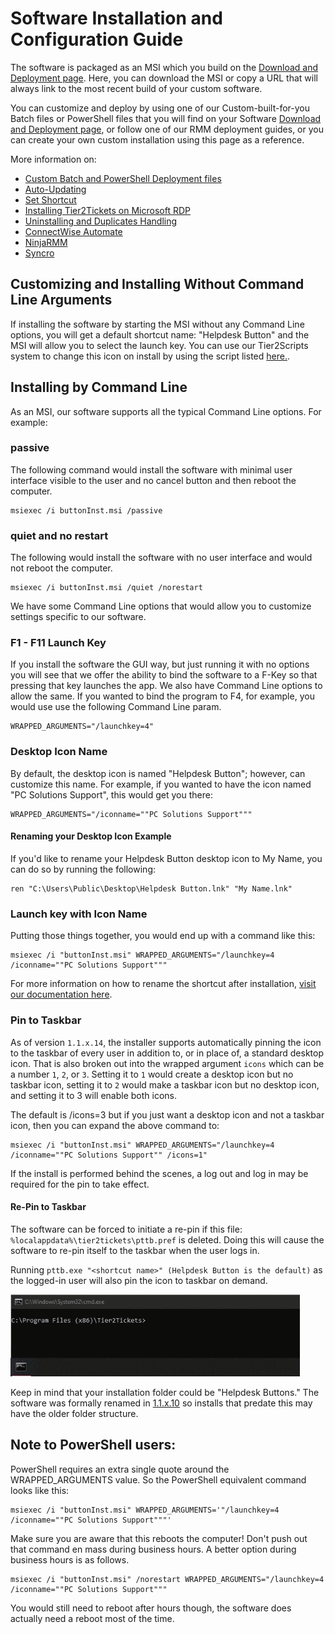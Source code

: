# Software Installation and Configuration Guide

The software is packaged as an MSI which you build on the [Download and Deployment page](https://account.helpdeskbuttons.com/builds.php). Here, you can download the MSI or copy a URL that will always link to the most recent build of your custom software.

You can customize and deploy by using one of our Custom-built-for-you Batch files or PowerShell files that you will find on your Software [Download and Deployment page](https://account.helpdeskbuttons.com/builds.php), or follow one of our RMM deployment guides, or you can create your own custom installation using this page as a reference.

More information on:

- [Custom Batch and PowerShell Deployment files](https://docs.tier2tickets.com/content/deployment/scripts/)
- [Auto-Updating](https://docs.tier2tickets.com/content/deployment/auto-update/)
- [Set Shortcut](https://docs.tier2tickets.com/content/deployment/shortcut/)
- [Installing Tier2Tickets on Microsoft RDP](https://docs.tier2tickets.com/content/deployment/rdp/)
- [Uninstalling and Duplicates Handling](https://docs.tier2tickets.com/content/deployment/uninstall/)
- [ConnectWise Automate](https://docs.tier2tickets.com/content/deployment/automate/)
- [NinjaRMM](https://docs.tier2tickets.com/content/deployment/ninjarmm/)
- [Syncro](https://docs.tier2tickets.com/content/deployment/syncro/)

## Customizing and Installing Without Command Line Arguments

If installing the software by starting the MSI without any Command Line options, you will get a default shortcut name: "Helpdesk Button" and the MSI will allow you to select the launch key. You can use our Tier2Scripts system to change this icon on install by using the script listed [here.](https://docs.tier2tickets.com/content/customization/tier2scripts/#update-shortcut-icons-on-install).

## Installing by Command Line

As an MSI, our software supports all the typical Command Line options. For example:

### passive

The following command would install the software with minimal user interface visible to the user and no cancel button and then reboot the computer.

```
msiexec /i buttonInst.msi /passive
```

### quiet and no restart

The following would install the software with no user interface and would not reboot the computer.

```
msiexec /i buttonInst.msi /quiet /norestart
```

We have some Command Line options that would allow you to customize settings specific to our software.

### F1 - F11 Launch Key

If you install the software the GUI way, but just running it with no options you will see that we offer the ability to bind the software to a F-Key so that pressing that key launches the app. We also have Command Line options to allow the same. If you wanted to bind the program to F4, for example, you would use use the following Command Line param.

```
WRAPPED_ARGUMENTS="/launchkey=4"
```

### Desktop Icon Name

By default, the desktop icon is named "Helpdesk Button"; however, can customize this name. For example, if you wanted to have the icon named "PC Solutions Support", this would get you there:

```
WRAPPED_ARGUMENTS="/iconname=""PC Solutions Support"""
```

#### Renaming your Desktop Icon Example

If you'd like to rename your Helpdesk Button desktop icon to My Name, you can do so by running the following:

```
ren "C:\Users\Public\Desktop\Helpdesk Button.lnk" "My Name.lnk"
```

### Launch key with Icon Name

Putting those things together, you would end up with a command like this:

```
msiexec /i "buttonInst.msi" WRAPPED_ARGUMENTS="/launchkey=4 /iconname=""PC Solutions Support"""
```

For more information on how to rename the shortcut after installation, [visit our documentation here](https://docs.tier2tickets.com/content/deployment/shortcut).

### Pin to Taskbar

As of version `1.1.x.14`, the installer supports automatically pinning the icon to the taskbar of every user in addition to, or in place of, a standard desktop icon. That is also broken out into the wrapped argument `icons` which can be a number `1`, `2`, or `3`. Setting it to `1` would create a desktop icon but no taskbar icon, setting it to `2` would make a taskbar icon but no desktop icon, and setting it to 3 will enable both icons.

The default is /icons=3 but if you just want a desktop icon and not a taskbar icon, then you can expand the above command to:

```
msiexec /i "buttonInst.msi" WRAPPED_ARGUMENTS="/launchkey=4 /iconname=""PC Solutions Support"" /icons=1"
```

If the install is performed behind the scenes, a log out and log in may be required for the pin to take effect.

#### Re-Pin to Taskbar

The software can be forced to initiate a re-pin if this file: `%localappdata%\tier2tickets\pttb.pref` is deleted. Doing this will cause the software to re-pin itself to the taskbar when the user logs in.

Running `pttb.exe "<shortcut name>" (Helpdesk Button is the default)` as the logged-in user will also pin the icon to taskbar on demand.

![](images/pttb.gif)

Keep in mind that your installation folder could be "Helpdesk Buttons." The software was formally renamed in [1.1.x.10](https://docs.tier2tickets.com/content/general/changelog/#x-10) so installs that predate this may have the older folder structure.

## **Note to PowerShell users**:

PowerShell requires an extra single quote around the WRAPPED_ARGUMENTS value. So the PowerShell equivalent command looks like this:

```
msiexec /i "buttonInst.msi" WRAPPED_ARGUMENTS='"/launchkey=4 /iconname=""PC Solutions Support"""'
```

Make sure you are aware that this reboots the computer! Don't push out that command en mass during business hours. A better option during business hours is as follows.

```
msiexec /i "buttonInst.msi" /norestart WRAPPED_ARGUMENTS="/launchkey=4 /iconname=""PC Solutions Support"""
```

You would still need to reboot after hours though, the software does actually need a reboot most of the time.
